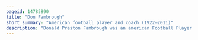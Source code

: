 ```yaml
---
pageid: 14785890
title: "Don Fambrough"
short_summary: "American football player and coach (1922–2011)"
description: "Donald Preston Fambrough was an american Football Player and Coach. He served two Stints as the Head Football Coach at the University of Kansas, from 1971 to 1974 and 1979 to 1982, compiling a Record of 36–49–5."
---
```

